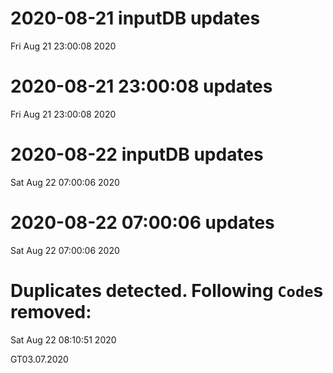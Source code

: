 
# 2020-08-21 inputDB updates 
 Fri Aug 21 23:00:08 2020 


# 2020-08-21 23:00:08 updates 
 Fri Aug 21 23:00:08 2020 


# 2020-08-22 inputDB updates 
 Sat Aug 22 07:00:06 2020 


# 2020-08-22 07:00:06 updates 
 Sat Aug 22 07:00:06 2020 


# Duplicates detected. Following `Code`s removed: 
 Sat Aug 22 08:10:51 2020 

GT03.07.2020